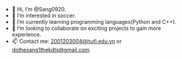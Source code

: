 - 👋 Hi, I’m @Sang0920.
- 👀 I’m interested in soccer.
- 🌱 I’m currently learning programming languages(Python and C++).
- 💞️ I’m looking to collaborate on exciting projects to gain more experience. 
- 📫 Contact me: 2001203004@hufi.edu.vn or dothesang1thekdts@gmail.com.

<!---
Sang0920/Sang0920 is a ✨ special ✨ repository because its `README.md` (this file) appears on your GitHub profile.
You can click the Preview link to take a look at your changes.
--->
